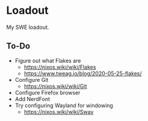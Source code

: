 # Loadout

My SWE loadout.

## To-Do
- Figure out what Flakes are
  - https://nixos.wiki/wiki/Flakes
  - https://www.tweag.io/blog/2020-05-25-flakes/
- Configure Git
  - https://nixos.wiki/wiki/Git
- Configure Firefox browser
- Add NerdFont
- Try configuring Wayland for windowing
  - https://nixos.wiki/wiki/Sway
